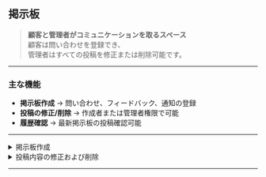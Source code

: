 ##  掲示板

> **顧客と管理者がコミュニケーションを取るスペース**  
> 顧客は問い合わせを登録でき、  
> 管理者はすべての投稿を修正または削除可能です。  

---

###  主な機能
- **掲示板作成** → 問い合わせ、フィードバック、通知の登録  
- **投稿の修正/削除** → 作成者または管理者権限で可能  
- **履歴確認** → 最新掲示板の投稿確認可能

---

<details>
  <summary> 掲示板作成</summary><br>
  <p align="center">
    <img src="https://github.com/jongha8422-sketch/inoutmanager/blob/main/PICTURES/%EA%B2%8C%EC%8B%9C%ED%8C%90%20%EC%9E%91%EC%84%B1.png" alt="掲示板作成" width="400"/> 
  </p>
  <p align="center"> 新しい問い合わせの作成および最新問い合わせの確認が可能</p>
</details>

<details>
  <summary> 投稿内容の修正および削除</summary><br>
  <p align="center">
    <img src="https://github.com/jongha8422-sketch/inoutmanager/blob/main/PICTURES/%EC%9E%90%EC%8B%A0%EC%9D%98%20%EA%B2%8C%EC%8B%9C%ED%8C%90%20%EB%82%B4%EC%9A%A9%20%EC%88%98%EC%A0%95%20%EB%B0%8F%20%EC%82%AD%EC%A0%9C.png" alt="投稿内容の修正および削除" width="400"/> 
  </p>
  <p align="center"> 作成者または管理者が投稿の修正・削除可能</p>
</details>

---
